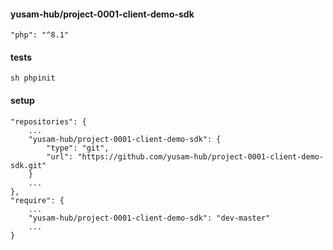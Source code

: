 #### yusam-hub/project-0001-client-demo-sdk

    "php": "^8.1"

#### tests

    sh phpinit

#### setup

    "repositories": {
        ...
        "yusam-hub/project-0001-client-demo-sdk": {
            "type": "git",
            "url": "https://github.com/yusam-hub/project-0001-client-demo-sdk.git"
        }
        ...
    },
    "require": {
        ...
        "yusam-hub/project-0001-client-demo-sdk": "dev-master"
        ...
    }